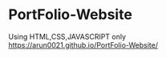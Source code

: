 # PortFolio-Website
Using HTML,CSS,JAVASCRIPT only
<br>
https://arun0021.github.io/PortFolio-Website/
